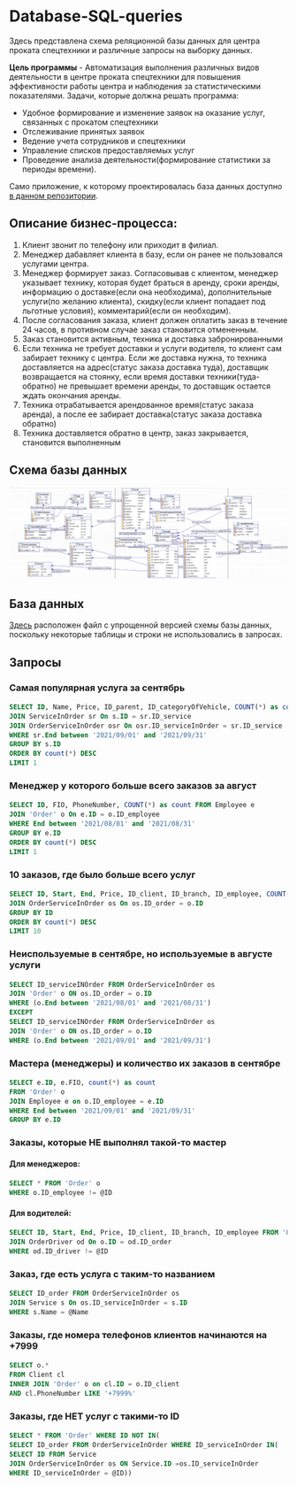 # Database-SQL-queries


Здесь представлена схема реляционной базы данных для центра проката спецтехники и различные запросы на выборку данных.

**Цель программы** - Автоматизация выполнения различных видов деятельности в центре проката спецтехники для повышения эффективности работы центра и наблюдения за статистическими показателями. Задачи, которые должна решать программа:

- Удобное формирование и изменение заявок на оказание услуг, связанных с прокатом спецтехники
- Отслеживание принятых заявок
- Ведение учета сотрудников и спецтехники
- Управление списков предоставляемых услуг
- Проведение анализа деятельности(формирование статистики за периоды времени).

Само приложение, к которому проектировалась база данных доступно [в данном репозитории](https://github.com/dedneded/VehicleRentalService).
## Описание бизнес-процесса:
1) Клиент звонит по телефону или приходит в филиал.
2) Менеджер дабавляет клиента в базу, если он ранее не пользовался услугами центра.
3) Менеджер формирует заказ. Согласовывав с клиентом, менеджер указывает технику, которая будет браться в аренду, сроки аренды, информацию о доставке(если она необходима), дополнительные услуги(по желанию клиента), скидку(если клиент попадает под льготные условия), комментарий(если он необходим).
4) После согласования заказа, клиент должен оплатить заказ в течение 24 часов, в противном случае заказ становится отмененным.
5) Заказ становится активным, техника и доставка забронированными
6) Если техника не требует доставки и услуги водителя, то клиент сам забирает технику с центра. Если же доставка нужна, то техника доставляется на адрес(статус заказа доставка туда), доставщик возвращается на стоянку, если время доставки техники(туда-обратно) не превышает времени аренды, то доставщик остается ждать окончания аренды.
7) Техника отрабатывается арендованное время(статус заказа аренда), а после ее забирает доставка(статус заказа доставка обратно)
8) Техника доставляется обратно в центр, заказ закрывается, становится выполненным

## Схема базы данных
![Database](https://github.com/dedneded/Database-SQL-queries/blob/main/Database.png)

## База данных

[Здесь](https://github.com/dedneded/Database-SQL-queries/blob/main/SQL.db) расположен файл с упрощенной версией схемы базы данных, поскольку некоторые таблицы и строки не использовались в запросах. 

## Запросы

### Самая популярная услуга за сентябрь

```SQL
SELECT ID, Name, Price, ID_parent, ID_categoryOfVehicle, COUNT(*) as count FROM Service s
JOIN ServiceInOrder sr On s.ID = sr.ID_service
JOIN OrderServiceInOrder osr On osr.ID_serviceInOrder = sr.ID_service
WHERE sr.End between '2021/09/01' and '2021/09/31'
GROUP BY s.ID
ORDER BY count(*) DESC
LIMIT 1
```
### Менеджер у которого больше всего заказов за август
```SQL
SELECT ID, FIO, PhoneNumber, COUNT(*) as count FROM Employee e
JOIN 'Order' o On e.ID = o.ID_employee
WHERE End between '2021/08/01' and '2021/08/31'
GROUP BY e.ID
ORDER BY count(*) DESC
LIMIT 1
```
### 10 заказов, где было больше всего услуг
```SQL
SELECT ID, Start, End, Price, ID_client, ID_branch, ID_employee, COUNT(*) as count FROM 'Order' o
JOIN OrderServiceInOrder os On os.ID_order = o.ID
GROUP BY ID
ORDER BY count(*) DESC
LIMIT 10
```
### Неиспользуемые в сентябре, но используемые в августе услуги
```SQL
SELECT ID_serviceINOrder FROM OrderServiceInOrder os
JOIN 'Order' o ON os.ID_order = o.ID
WHERE (o.End between '2021/08/01' and '2021/08/31')
EXCEPT
SELECT ID_serviceINOrder FROM OrderServiceInOrder os
JOIN 'Order' o ON os.ID_order = o.ID
WHERE (o.End between '2021/09/01' and '2021/09/31')
```
### Мастера (менеджеры) и количество их заказов в сентябре
```SQL
SELECT e.ID, e.FIO, count(*) as count
FROM 'Order' o
JOIN Employee e on o.ID_employee = e.ID
WHERE End between '2021/09/01' and '2021/09/31'
GROUP BY e.ID
```
### Заказы, которые НЕ выполнял такой-то мастер

#### Для менеджеров:
```SQL
SELECT * FROM 'Order' o
WHERE o.ID_employee != @ID
```
#### Для водителей:
```SQL
SELECT ID, Start, End, Price, ID_client, ID_branch, ID_employee FROM 'Order' o
JOIN OrderDriver od On o.ID = od.ID_order
WHERE od.ID_driver != @ID
```
### Заказ, где есть услуга с таким-то названием
```SQL
SELECT ID_order FROM OrderServiceInOrder os
JOIN Service s On os.ID_serviceInOrder = s.ID
WHERE s.Name = @Name
```
### Заказы, где номера телефонов клиентов начинаются на +7999
```SQL
SELECT o.* 
FROM Client cl
INNER JOIN 'Order' o on cl.ID = o.ID_client
AND cl.PhoneNumber LIKE '+7999%'
```
### Заказы, где НЕТ услуг с такими-то ID
```SQL
SELECT * FROM 'Order' WHERE ID NOT IN(
SELECT ID_order FROM OrderServiceInOrder WHERE ID_serviceInOrder IN(
SELECT ID FROM Service
JOIN OrderServiceInOrder os ON Service.ID =os.ID_serviceInOrder
WHERE ID_serviceInOrder = @ID))
```

